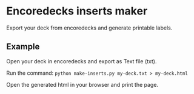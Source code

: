 # Encoredecks inserts maker
Export your deck from encoredecks and generate printable labels.

## Example
Open your deck in encoredecks and export as Text file (txt).

Run the command: `python make-inserts.py my-deck.txt > my-deck.html`

Open the generated html in your browser and print the page.

